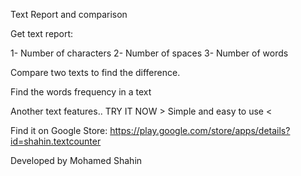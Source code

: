 Text Report and comparison

Get text report:

  1- Number of characters
  2- Number of spaces
  3- Number of words
  
Compare two texts to find the difference.

Find the words frequency in a text

Another text features.. TRY IT NOW > Simple and easy to use <

Find it on Google Store: https://play.google.com/store/apps/details?id=shahin.textcounter

Developed by Mohamed Shahin
